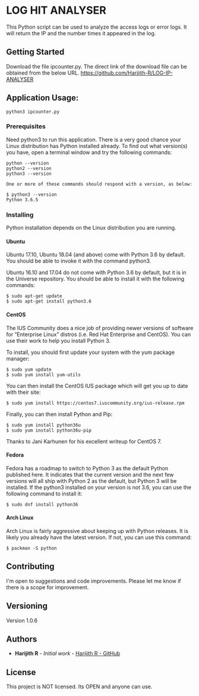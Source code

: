 # LOG HIT ANALYSER

This Python script can be used to analyze the access logs or error logs. It will return the IP and the number times it appeared in the log.

## Getting Started

Download the file ipcounter.py. The direct link of the download file can be obtained from the below URL.
https://github.com/Harijith-R/LOG-IP-ANALYSER

## Application Usage: 
```
python3 ipcounter.py
```

### Prerequisites

Need python3 to run this application. There is a very good chance your Linux distribution has Python installed already. To find out what version(s) you have, open a terminal window and try the following commands:
```
python --version
python2 --version
python3 --version

One or more of these commands should respond with a version, as below:

$ python3 --version
Python 3.6.5
```

### Installing

Python installation depends on the Linux distribution you are running.

#### Ubuntu

Ubuntu 17.10, Ubuntu 18.04 (and above) come with Python 3.6 by default. You should be able to invoke it with the command python3.

Ubuntu 16.10 and 17.04 do not come with Python 3.6 by default, but it is in the Universe repository. You should be able to install it with the following commands:
```
$ sudo apt-get update
$ sudo apt-get install python3.6
```

#### CentOS

The IUS Community does a nice job of providing newer versions of software for “Enterprise Linux” distros (i.e. Red Hat Enterprise and CentOS). You can use their work to help you install Python 3.

To install, you should first update your system with the yum package manager:
```
$ sudo yum update
$ sudo yum install yum-utils
```
You can then install the CentOS IUS package which will get you up to date with their site:
```
$ sudo yum install https://centos7.iuscommunity.org/ius-release.rpm
```
Finally, you can then install Python and Pip:
```
$ sudo yum install python36u
$ sudo yum install python36u-pip
```
Thanks to Jani Karhunen for his excellent writeup for CentOS 7.

#### Fedora

Fedora has a roadmap to switch to Python 3 as the default Python published here. It indicates that the current version and the next few versions will all ship with Python 2 as the default, but Python 3 will be installed. If the python3 installed on your version is not 3.6, you can use the following command to install it:
```
$ sudo dnf install python36
```

#### Arch Linux

Arch Linux is fairly aggressive about keeping up with Python releases. It is likely you already have the latest version. If not, you can use this command:
```
$ packman -S python
````

## Contributing

I'm open to suggestions and code improvements. Please let me know if there is a scope for improvement.

## Versioning

Version 1.0.6

## Authors

* **Harijith R** - *Initial work* - [Harijith R - GitHub](https://github.com/Harijith-R)

## License

This project is NOT licensed. Its OPEN and anyone can use.
